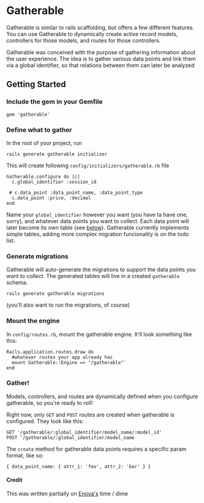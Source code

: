 # Gatherable

Gatherable is similar to rails scaffolding, but offers a few different
features. You can use Gatherable to dynamically create active record
models, controllers for those models, and routes for those controllers.

Gatherable was conceived with the purpose of gathering information about
the user experience. The idea is to gather various data points and link them
via a global identifier, so that relations between them can later be
analyzed

## Getting Started

### Include the gem in your Gemfile

`gem 'gatherable'`

### Define  what to gather

In the root of your project, run

`rails generate gatherable initializer`

This will create following `config/initializers/gatherable.rb` file

```
Gatherable.configure do |c|
  c.global_identifier :session_id

 # c.data_point :data_point_name, :data_point_type
  c.data_point :price, :decimal
end
```

Name your `global_identifier` however you want (you have ta have
one, sorry), and whatever data points you want to collect. Each data
point will later become its own table (see [below](#generate-migrations)). Gatherable currently
implements simple tables, adding more complex migration funcionality is
on the todo list.

### Generate migrations
Gatherable will auto-generate the migrations to support the data points
you want to collect. The generated tables will live in a created
`gatherable` schema.

`rails generate gatherable migrations`

(you'll also want to run the migrations, of course)

### Mount the engine
In `config/routes.rb`, mount the gatherable engine. It'll look something
like this:

```
Rails.application.routes.draw do
  #whatever routes your app already has
  mount Gatherable::Engine => "/gatherable"`
end
```

### Gather!

Models, controllers, and routes are dynamically defined when you configure
gatherable, so you're ready to roll!

Right now, only `GET` and `POST` routes are created when gatherable is
configured. They look like this:

```
GET '/gatherable/:global_identifier/model_name/:model_id'
POST '/gatherable/:global_identifier/model_name
```

The `create` method for gatherable data points requires a specific param
format, like so:

```
{ data_point_name: { attr_1: 'foo', attr_2: 'bar' } }
```

#### Credit
This was written partially on [Enova's](http://www.enova.com/) time /
dime
